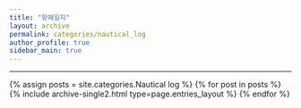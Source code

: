 ```yaml
---
title: "항해일지"
layout: archive
permalink: categories/nautical_log
author_profile: true
sidebar_main: true
---
```


<!-- 공백이 포함되어 있는 카테고리 이름의 경우 site.categories['a b c'] 이런식으로! -->

***

{% assign posts = site.categories.Nautical log %}
{% for post in posts %} {% include archive-single2.html type=page.entries_layout %} {% endfor %}

